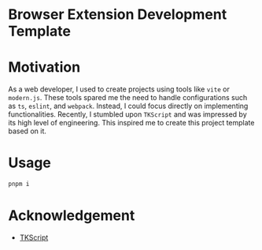 # Browser Extension Development Template
# Motivation
As a web developer, I used to create projects using tools like `vite` or `modern.js`. These tools spared me the need to handle configurations such as `ts`, `eslint`, and `webpack`. Instead, I could focus directly on implementing functionalities. Recently, I stumbled upon `TKScript` and was impressed by its high level of engineering. This inspired me to create this project template based on it.
# Usage
```bash
pnpm i

```
# Acknowledgement
- [TKScript](https://github.com/WindrunnerMax/TKScript)